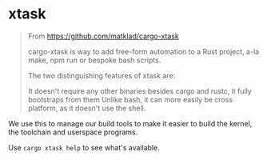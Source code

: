 # xtask

> From https://github.com/matklad/cargo-xtask
>
> cargo-xtask is way to add free-form automation to a Rust project, a-la make, npm run or bespoke bash scripts.
> 
> The two distinguishing features of xtask are:
> 
> It doesn't require any other binaries besides cargo and rustc, it fully bootstraps from them
> Unlike bash, it can more easily be cross platform, as it doesn't use the shell.


We use this to manage our build tools to make it easier to build the kernel, the toolchain and userspace programs.

Use `cargo xtask help` to see what's available.
